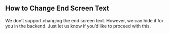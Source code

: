## How to Change End Screen Text

We don’t support changing the end screen text. However, we can hide it for you in the backend. Just let us know if you’d like to proceed with this.